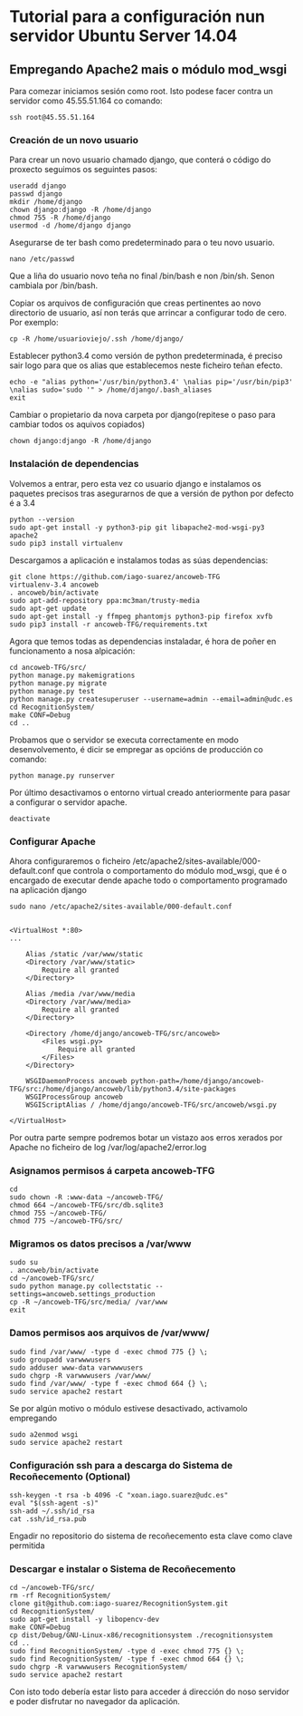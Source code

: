 # Tutorial para a configuración nun servidor Ubuntu Server 14.04  
## Empregando Apache2 mais o módulo mod_wsgi


Para comezar iniciamos sesión como root. Isto podese facer contra un servidor como 45.55.51.164 co comando:
	
	ssh root@45.55.51.164

### Creación de un novo usuario

Para crear un novo usuario chamado django, que conterá o código do proxecto seguimos os seguintes pasos:

	useradd django 
	passwd django 
	mkdir /home/django 
	chown django:django -R /home/django 
	chmod 755 -R /home/django 
	usermod -d /home/django django 

Asegurarse de ter bash como predeterminado para o teu novo usuario.

	nano /etc/passwd 

Que a liña do usuario novo teña no final /bin/bash e non /bin/sh. Senon cambiala por /bin/bash.

Copiar os arquivos de configuración que creas pertinentes ao novo directorio de usuario, así non terás que arrincar a configurar todo de cero. Por exemplo:
	
	cp -R /home/usuarioviejo/.ssh /home/django/ 

Establecer python3.4 como versión de python predeterminada, é preciso sair logo para que os alias que establecemos neste ficheiro teñan efecto.

	echo -e "alias python='/usr/bin/python3.4' \nalias pip='/usr/bin/pip3' \nalias sudo='sudo '" > /home/django/.bash_aliases
	exit

Cambiar o propietario da nova carpeta por django(repitese o paso para cambiar todos os aquivos copiados)

	chown django:django -R /home/django


### Instalación de dependencias
Volvemos a entrar, pero esta vez co usuario django e instalamos os paquetes precisos tras asegurarnos de que a versión de python por defecto é a 3.4

	python --version
	sudo apt-get install -y python3-pip git libapache2-mod-wsgi-py3 apache2
	sudo pip3 install virtualenv

Descargamos a aplicación e instalamos todas as súas dependencias:

	git clone https://github.com/iago-suarez/ancoweb-TFG
	virtualenv-3.4 ancoweb
	. ancoweb/bin/activate
	sudo apt-add-repository ppa:mc3man/trusty-media
	sudo apt-get update
	sudo apt-get install -y ffmpeg phantomjs python3-pip firefox xvfb
	sudo pip3 install -r ancoweb-TFG/requirements.txt

Agora que temos todas as dependencias instaladar, é hora de poñer en funcionamento a nosa alpicación:

	cd ancoweb-TFG/src/
	python manage.py makemigrations
	python manage.py migrate
	python manage.py test
	python manage.py createsuperuser --username=admin --email=admin@udc.es
	cd RecognitionSystem/
	make CONF=Debug
	cd ..
	
Probamos que o servidor se executa correctamente en modo desenvolvemento, é dicir se empregar as opcións de producción co comando:

	python manage.py runserver

Por último desactivamos o entorno virtual creado anteriormente para pasar a configurar o servidor apache.

	deactivate

### Configurar Apache

Ahora configuraremos o ficheiro /etc/apache2/sites-available/000-default.conf que controla o comportamento do módulo mod_wsgi, que é o encargado de executar dende apache todo o comportamento programado na aplicación django

	sudo nano /etc/apache2/sites-available/000-default.conf


	<VirtualHost *:80>
	...

	    Alias /static /var/www/static
	    <Directory /var/www/static>
	        Require all granted
	    </Directory>

	    Alias /media /var/www/media
	    <Directory /var/www/media>
	        Require all granted
	    </Directory>

	    <Directory /home/django/ancoweb-TFG/src/ancoweb>
	        <Files wsgi.py>
	            Require all granted
	        </Files>
	    </Directory>

	    WSGIDaemonProcess ancoweb python-path=/home/django/ancoweb-TFG/src:/home/django/ancoweb/lib/python3.4/site-packages
	    WSGIProcessGroup ancoweb
	    WSGIScriptAlias / /home/django/ancoweb-TFG/src/ancoweb/wsgi.py

	</VirtualHost>



Por outra parte sempre podremos botar un vistazo aos erros xerados por Apache no ficheiro de log /var/log/apache2/error.log 

### Asignamos permisos á carpeta ancoweb-TFG

	cd
	sudo chown -R :www-data ~/ancoweb-TFG/
	chmod 664 ~/ancoweb-TFG/src/db.sqlite3
	chmod 755 ~/ancoweb-TFG/
	chmod 775 ~/ancoweb-TFG/src/

### Migramos os datos precisos a /var/www

	sudo su
	. ancoweb/bin/activate
	cd ~/ancoweb-TFG/src/
	sudo python manage.py collectstatic --settings=ancoweb.settings_production
	cp -R ~/ancoweb-TFG/src/media/ /var/www
	exit

### Damos permisos aos arquivos de /var/www/

	sudo find /var/www/ -type d -exec chmod 775 {} \;
	sudo groupadd varwwwusers
	sudo adduser www-data varwwwusers
	sudo chgrp -R varwwwusers /var/www/
	sudo find /var/www/ -type f -exec chmod 664 {} \;
	sudo service apache2 restart

Se por algún motivo o módulo estivese desactivado, activamolo empregando

	sudo a2enmod wsgi
	sudo service apache2 restart

### Configuración  ssh para a descarga do Sistema de Recoñecemento (Optional)

	ssh-keygen -t rsa -b 4096 -C "xoan.iago.suarez@udc.es"
	eval "$(ssh-agent -s)"
	ssh-add ~/.ssh/id_rsa
	cat .ssh/id_rsa.pub

Engadir no repositorio do sistema de recoñecemento esta clave como clave permitida

### Descargar e instalar o Sistema de Recoñecemento

	cd ~/ancoweb-TFG/src/
	rm -rf RecognitionSystem/
	clone git@github.com:iago-suarez/RecognitionSystem.git
	cd RecognitionSystem/
	sudo apt-get install -y libopencv-dev
	make CONF=Debug
	cp dist/Debug/GNU-Linux-x86/recognitionsystem ./recognitionsystem
	cd ..
	sudo find RecognitionSystem/ -type d -exec chmod 775 {} \;
	sudo find RecognitionSystem/ -type f -exec chmod 664 {} \;
	sudo chgrp -R varwwwusers RecognitionSystem/
	sudo service apache2 restart

Con isto todo debería estar listo para acceder á dirección do noso servidor e poder disfrutar no navegador da aplicación.


